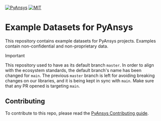 [![PyAnsys](https://img.shields.io/badge/Py-Ansys-ffc107.svg?logo=data:image/png;base64,iVBORw0KGgoAAAANSUhEUgAAABAAAAAQCAIAAACQkWg2AAABDklEQVQ4jWNgoDfg5mD8vE7q/3bpVyskbW0sMRUwofHD7Dh5OBkZGBgW7/3W2tZpa2tLQEOyOzeEsfumlK2tbVpaGj4N6jIs1lpsDAwMJ278sveMY2BgCA0NFRISwqkhyQ1q/Nyd3zg4OBgYGNjZ2ePi4rB5loGBhZnhxTLJ/9ulv26Q4uVk1NXV/f///////69du4Zdg78lx//t0v+3S88rFISInD59GqIH2esIJ8G9O2/XVwhjzpw5EAam1xkkBJn/bJX+v1365hxxuCAfH9+3b9/+////48cPuNehNsS7cDEzMTAwMMzb+Q2u4dOnT2vWrMHu9ZtzxP9vl/69RVpCkBlZ3N7enoDXBwEAAA+YYitOilMVAAAAAElFTkSuQmCC)](https://docs.pyansys.com/)
[![MIT](https://img.shields.io/badge/License-MIT-yellow.svg)](https://opensource.org/blog/license/mit)

# Example Datasets for PyAnsys
This repository contains example datasets for PyAnsys projects.
Examples contain non-confidential and non-proprietary data.

> [!IMPORTANT]  
> This repository used to have as its default branch ``master``. In order to align with the ecosystem
> standards, the default branch's name has been changed for ``main``. The previous ``master`` branch is
> left for avoiding breaking changes on our libraries, and it is being kept in sync with ``main``. Make sure
> that any PR opened is targeting ``main``.

## Contributing

To contribute to this repo, please read the [PyAnsys Contributing guide](https://dev.docs.pyansys.com/how-to/contributing.html).
